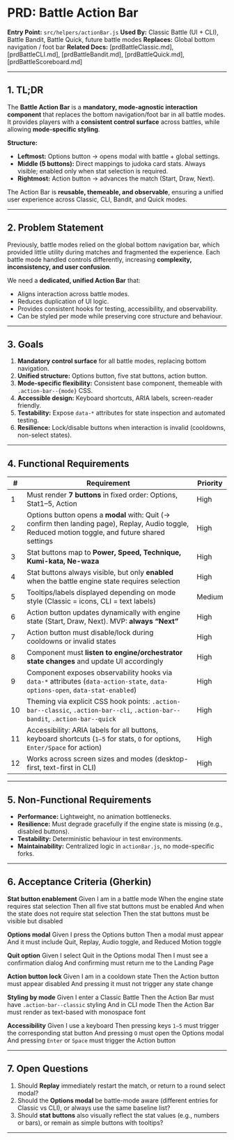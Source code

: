 # PRD: Battle Action Bar

**Entry Point:** `src/helpers/actionBar.js`
**Used By:** Classic Battle (UI + CLI), Battle Bandit, Battle Quick, future battle modes
**Replaces:** Global bottom navigation / foot bar
**Related Docs:** \[prdBattleClassic.md], \[prdBattleCLI.md], \[prdBattleBandit.md], \[prdBattleQuick.md], \[prdBattleScoreboard.md]

---

## 1. TL;DR

The **Battle Action Bar** is a **mandatory, mode-agnostic interaction component** that replaces the bottom navigation/foot bar in all battle modes.
It provides players with a **consistent control surface** across battles, while allowing **mode-specific styling**.

**Structure:**

* **Leftmost:** Options button → opens modal with battle + global settings.
* **Middle (5 buttons):** Direct mappings to judoka card stats. Always visible; enabled only when stat selection is required.
* **Rightmost:** Action button → advances the match (Start, Draw, Next).

The Action Bar is **reusable, themeable, and observable**, ensuring a unified user experience across Classic, CLI, Bandit, and Quick modes.

---

## 2. Problem Statement

Previously, battle modes relied on the global bottom navigation bar, which provided little utility during matches and fragmented the experience.
Each battle mode handled controls differently, increasing **complexity, inconsistency, and user confusion**.

We need a **dedicated, unified Action Bar** that:

* Aligns interaction across battle modes.
* Reduces duplication of UI logic.
* Provides consistent hooks for testing, accessibility, and observability.
* Can be styled per mode while preserving core structure and behaviour.

---

## 3. Goals

1. **Mandatory control surface** for all battle modes, replacing bottom navigation.
2. **Unified structure:** Options button, five stat buttons, action button.
3. **Mode-specific flexibility:** Consistent base component, themeable with `.action-bar--{mode}` CSS.
4. **Accessible design:** Keyboard shortcuts, ARIA labels, screen-reader friendly.
5. **Testability:** Expose `data-*` attributes for state inspection and automated testing.
6. **Resilience:** Lock/disable buttons when interaction is invalid (cooldowns, non-select states).

---

## 4. Functional Requirements

| #  | Requirement                                                                                                                                        | Priority |
| -- | -------------------------------------------------------------------------------------------------------------------------------------------------- | -------- |
| 1  | Must render **7 buttons** in fixed order: Options, Stat1–5, Action                                                                                 | High     |
| 2  | Options button opens a **modal** with: Quit (→ confirm then landing page), Replay, Audio toggle, Reduced motion toggle, and future shared settings | High     |
| 3  | Stat buttons map to **Power, Speed, Technique, Kumi-kata, Ne-waza**                                                                                | High     |
| 4  | Stat buttons always visible, but only **enabled** when the battle engine state requires selection                                                  | High     |
| 5  | Tooltips/labels displayed depending on mode style (Classic = icons, CLI = text labels)                                                             | Medium   |
| 6  | Action button updates dynamically with engine state (Start, Draw, Next). MVP: **always “Next”**                                                    | High     |
| 7  | Action button must disable/lock during cooldowns or invalid states                                                                                 | High     |
| 8  | Component must **listen to engine/orchestrator state changes** and update UI accordingly                                                           | High     |
| 9  | Component exposes observability hooks via `data-*` attributes (`data-action-state`, `data-options-open`, `data-stat-enabled`)                      | High     |
| 10 | Theming via explicit CSS hook points: `.action-bar--classic`, `.action-bar--cli`, `.action-bar--bandit`, `.action-bar--quick`                      | High     |
| 11 | Accessibility: ARIA labels for all buttons, keyboard shortcuts (`1–5` for stats, `O` for options, `Enter/Space` for action)                        | High     |
| 12 | Works across screen sizes and modes (desktop-first, text-first in CLI)                                                                             | High     |

---

## 5. Non-Functional Requirements

* **Performance:** Lightweight, no animation bottlenecks.
* **Resilience:** Must degrade gracefully if the engine state is missing (e.g., disabled buttons).
* **Testability:** Deterministic behaviour in test environments.
* **Maintainability:** Centralized logic in `actionBar.js`, no mode-specific forks.

---

## 6. Acceptance Criteria (Gherkin)

**Stat button enablement**
Given I am in a battle mode
When the engine state requires stat selection
Then all five stat buttons must be enabled
And when the state does not require stat selection
Then the stat buttons must be visible but disabled

**Options modal**
Given I press the Options button
Then a modal must appear
And it must include Quit, Replay, Audio toggle, and Reduced Motion toggle

**Quit option**
Given I select Quit in the Options modal
Then I must see a confirmation dialog
And confirming must return me to the Landing Page

**Action button lock**
Given I am in a cooldown state
Then the Action button must appear disabled
And pressing it must not trigger any state change

**Styling by mode**
Given I enter a Classic Battle
Then the Action Bar must have `.action-bar--classic` styling
And in CLI mode
Then the Action Bar must render as text-based with monospace font

**Accessibility**
Given I use a keyboard
Then pressing keys `1–5` must trigger the corresponding stat button
And pressing `O` must open the Options modal
And pressing `Enter` or `Space` must trigger the Action button

---

## 7. Open Questions

1. Should **Replay** immediately restart the match, or return to a round select modal?
2. Should the **Options modal** be battle-mode aware (different entries for Classic vs CLI), or always use the same baseline list?
3. Should **stat buttons** also visually reflect the stat values (e.g., numbers or bars), or remain as simple buttons with tooltips?

---


